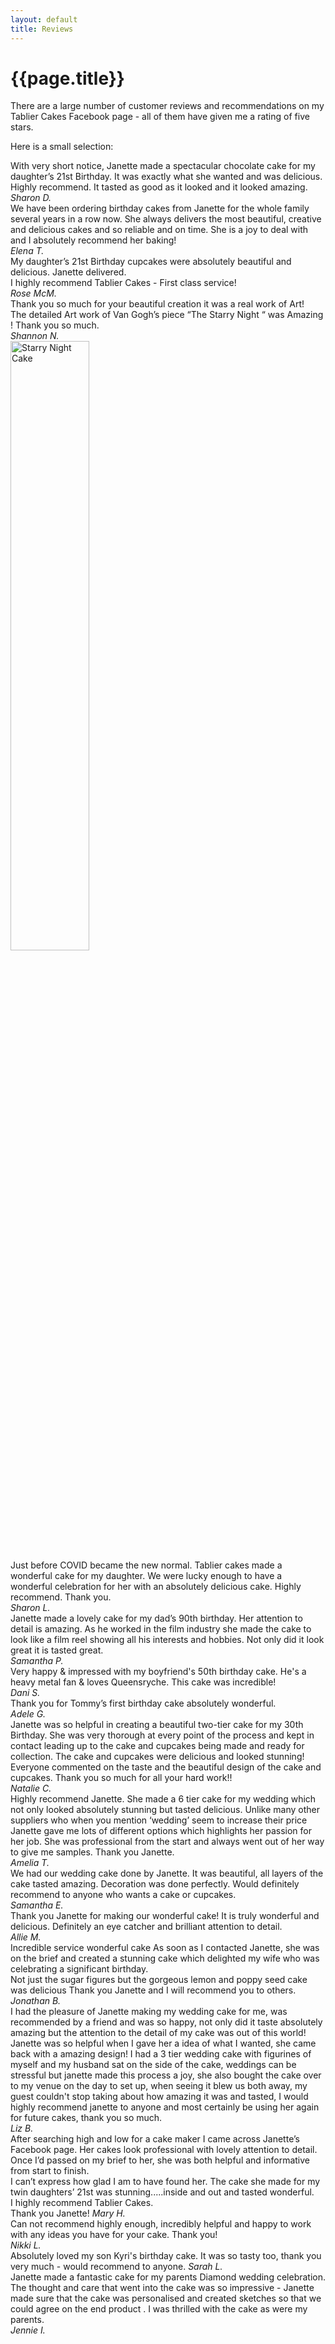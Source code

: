 ```yaml
---
layout: default
title: Reviews
---
```


# {{page.title}}

There are a large number of customer reviews and recommendations on my Tablier Cakes Facebook page - all of them have given me a rating of five stars.

Here is a small selection:

<div class="quote tint">
With very short notice, Janette made a spectacular chocolate cake for my daughter’s 21st Birthday. It was exactly what she wanted and was delicious. Highly recommend. It tasted as good as it looked and it looked amazing.<br />
<em>Sharon D.</em>
</div>

<div class="quote">
We have been ordering birthday cakes from Janette for the whole family several years in a row now. She always delivers the most beautiful, creative and delicious cakes and so reliable and on time. She is a joy to deal with and I absolutely recommend her baking! <br /> 
<em>Elena T.</em>
</div>

<div class="quote tint">
My daughter’s 21st Birthday cupcakes were absolutely beautiful and delicious. Janette delivered.<br />
I highly recommend Tablier Cakes - First class service!<br />
<em>Rose McM.</em>
</div>

<div class="quote">
Thank you so much for your beautiful creation it was a real work of Art! <br />
The detailed Art work of Van Gogh’s piece “The Starry Night “ was Amazing ! Thank you so much.<br />
<em>Shannon N.</em>
</div>

<div class="gallery">
	<img src="/tablier/assets/images/reviews.jpg" height="50%" width="50%" alt="Starry Night Cake" /> 
</div>


<div class="quote tint">
Just before COVID became the new normal. Tablier cakes made a wonderful cake for my daughter. We were lucky enough to have a wonderful celebration for her with an absolutely delicious cake. Highly recommend. Thank you.<br />
<em>Sharon L.</em>
</div>

<div class="quote">
Janette made a lovely cake for my dad’s 90th birthday.  Her attention to detail is amazing.  As he worked in the film industry she made the cake to look like a film reel showing all his interests and hobbies. Not only did it look great it is tasted great.<br />
<em>Samantha P.</em>
</div>

<div class="quote tint">
Very happy & impressed with my boyfriend's 50th birthday cake. He's a heavy metal fan & loves Queensryche. This cake was incredible!<br />
<em>Dani S.</em>
</div>

<div class="quote">
Thank you for Tommy’s first birthday cake absolutely wonderful.<br />
<em>Adele G.</em>
</div>

<div class="quote tint">
Janette was so helpful in creating a beautiful two-tier cake for my 30th Birthday. She was very thorough at every point of the process and kept in contact leading up to the cake and cupcakes being made and ready for collection. The cake and cupcakes were delicious and looked stunning! Everyone commented on the taste and the beautiful design of the cake and cupcakes. Thank you so much for all your hard work!!<br />
<em>Natalie C.</em>
</div>

<div class="quote">
Highly recommend Janette. She made a 6 tier cake for my wedding which not only looked absolutely stunning but tasted delicious. Unlike many other suppliers who when you mention ‘wedding’ seem to increase their price Janette gave me lots of different options which highlights her passion for her job. She was professional from the start and always went out of her way to give me samples. Thank you Janette.<br />
<em>Amelia T.</em>
</div>

<div class="quote tint">
We had our wedding cake done by Janette. It was beautiful, all layers of the cake tasted amazing. Decoration was done perfectly. Would definitely recommend to anyone who wants a cake or cupcakes.<br />
<em>Samantha E.</em>
</div>

<div class="quote">
Thank you Janette for making our wonderful cake! It is truly wonderful and delicious. Definitely an eye catcher and brilliant attention to detail.<br />
<em>Allie M.</em>
</div>

<div class="quote tint">
Incredible service wonderful cake 
As soon as I contacted Janette, she was on the brief and created a stunning cake which delighted my wife who was celebrating a significant birthday. <br />
Not just the sugar figures but the gorgeous lemon and poppy seed cake was delicious 
Thank you Janette and  I will recommend you to others.<br />
<em>Jonathan B.</em>
</div>

<div class="quote">
I had the pleasure of Janette making my wedding cake for me, was recommended by a friend and was so happy, not only did it taste absolutely amazing but the attention to the detail of my cake was out of this world! Janette was so helpful when I gave her a idea of what I wanted, she came back with a amazing design! I had a 3 tier wedding cake with figurines of myself and my husband sat on the side of the cake, weddings can be stressful but janette made this process a joy, she also bought the cake over to my venue on the day to set up, when seeing it blew us both away, my guest couldn't stop taking about how amazing it was and tasted, I would highly recommend janette to anyone and most certainly be using her again for future cakes, thank you so much.<br />
<em>Liz B.</em>
</div>

<div class="quote tint">
After searching high and low for a cake maker I came across Janette’s Facebook page. Her cakes look professional with lovely attention to detail. Once I’d passed on my brief to her, she was both helpful and informative from start to finish. <br />
I can’t express how glad I am to have found her. The cake she made for my twin daughters’ 21st was stunning.....inside and out and tasted wonderful. <br />
I highly recommend Tablier Cakes. <br />
Thank you Janette!
<em>Mary H.</em>
</div>

<div class="quote">
Can not recommend highly enough, incredibly helpful and happy to work with any ideas you have for your cake. Thank you!<br />
<em>Nikki L.</em>
</div>

<div class="quote tint">
Absolutely loved my son Kyri's birthday cake. It was so tasty too, thank you very much - would recommend to anyone.
<em>Sarah L.</em>
</div>

<div class="quote">
Janette made a fantastic cake for my parents Diamond wedding celebration. The thought and care that went into the cake was so impressive - Janette made sure that the cake was personalised and created sketches so that we could agree on the end product . I was thrilled with the cake as were my parents.<br />
<em>Jennie I.</em>
</div>